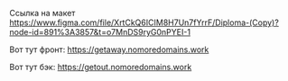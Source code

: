 Ссылка на макет https://www.figma.com/file/XrtCkQ6ICIM8H7Un7fYrrF/Diploma-(Copy)?node-id=891%3A3857&t=o7MnDS9ryG0nPYEI-1

Вот тут фронт: https://getaway.nomoredomains.work

Вот тут бэк: https://getout.nomoredomains.work
